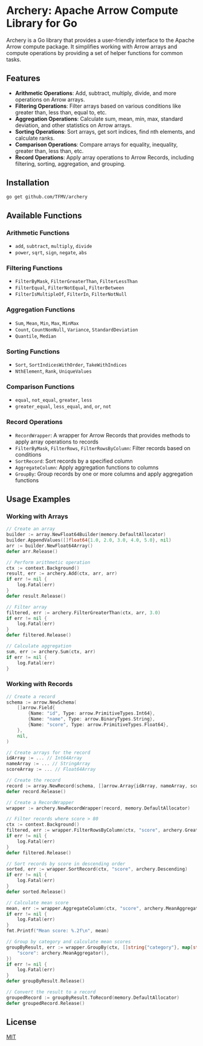 # Archery: Apache Arrow Compute Library for Go

Archery is a Go library that provides a user-friendly interface to the Apache Arrow compute package. It simplifies working with Arrow arrays and compute operations by providing a set of helper functions for common tasks.

## Features

- **Arithmetic Operations**: Add, subtract, multiply, divide, and more operations on Arrow arrays.
- **Filtering Operations**: Filter arrays based on various conditions like greater than, less than, equal to, etc.
- **Aggregation Operations**: Calculate sum, mean, min, max, standard deviation, and other statistics on Arrow arrays.
- **Sorting Operations**: Sort arrays, get sort indices, find nth elements, and calculate ranks.
- **Comparison Operations**: Compare arrays for equality, inequality, greater than, less than, etc.
- **Record Operations**: Apply array operations to Arrow Records, including filtering, sorting, aggregation, and grouping.

## Installation

```bash
go get github.com/TFMV/archery
```

## Available Functions

### Arithmetic Functions

- `add`, `subtract`, `multiply`, `divide`
- `power`, `sqrt`, `sign`, `negate`, `abs`

### Filtering Functions

- `FilterByMask`, `FilterGreaterThan`, `FilterLessThan`
- `FilterEqual`, `FilterNotEqual`, `FilterBetween`
- `FilterIsMultipleOf`, `FilterIn`, `FilterNotNull`

### Aggregation Functions

- `Sum`, `Mean`, `Min`, `Max`, `MinMax`
- `Count`, `CountNonNull`, `Variance`, `StandardDeviation`
- `Quantile`, `Median`

### Sorting Functions

- `Sort`, `SortIndicesWithOrder`, `TakeWithIndices`
- `NthElement`, `Rank`, `UniqueValues`

### Comparison Functions

- `equal`, `not_equal`, `greater`, `less`
- `greater_equal`, `less_equal`, `and`, `or`, `not`

### Record Operations

- `RecordWrapper`: A wrapper for Arrow Records that provides methods to apply array operations to records
- `FilterByMask`, `FilterRows`, `FilterRowsByColumn`: Filter records based on conditions
- `SortRecord`: Sort records by a specified column
- `AggregateColumn`: Apply aggregation functions to columns
- `GroupBy`: Group records by one or more columns and apply aggregation functions

## Usage Examples

### Working with Arrays

```go
// Create an array
builder := array.NewFloat64Builder(memory.DefaultAllocator)
builder.AppendValues([]float64{1.0, 2.0, 3.0, 4.0, 5.0}, nil)
arr := builder.NewFloat64Array()
defer arr.Release()

// Perform arithmetic operation
ctx := context.Background()
result, err := archery.Add(ctx, arr, arr)
if err != nil {
    log.Fatal(err)
}
defer result.Release()

// Filter array
filtered, err := archery.FilterGreaterThan(ctx, arr, 3.0)
if err != nil {
    log.Fatal(err)
}
defer filtered.Release()

// Calculate aggregation
sum, err := archery.Sum(ctx, arr)
if err != nil {
    log.Fatal(err)
}
```

### Working with Records

```go
// Create a record
schema := arrow.NewSchema(
    []arrow.Field{
        {Name: "id", Type: arrow.PrimitiveTypes.Int64},
        {Name: "name", Type: arrow.BinaryTypes.String},
        {Name: "score", Type: arrow.PrimitiveTypes.Float64},
    },
    nil,
)

// Create arrays for the record
idArray := ... // Int64Array
nameArray := ... // StringArray
scoreArray := ... // Float64Array

// Create the record
record := array.NewRecord(schema, []arrow.Array{idArray, nameArray, scoreArray}, 5)
defer record.Release()

// Create a RecordWrapper
wrapper := archery.NewRecordWrapper(record, memory.DefaultAllocator)

// Filter records where score > 80
ctx := context.Background()
filtered, err := wrapper.FilterRowsByColumn(ctx, "score", archery.GreaterThan(80.0))
if err != nil {
    log.Fatal(err)
}
defer filtered.Release()

// Sort records by score in descending order
sorted, err := wrapper.SortRecord(ctx, "score", archery.Descending)
if err != nil {
    log.Fatal(err)
}
defer sorted.Release()

// Calculate mean score
mean, err := wrapper.AggregateColumn(ctx, "score", archery.MeanAggregator())
if err != nil {
    log.Fatal(err)
}
fmt.Printf("Mean score: %.2f\n", mean)

// Group by category and calculate mean scores
groupByResult, err := wrapper.GroupBy(ctx, []string{"category"}, map[string]func(context.Context, arrow.Array) (interface{}, error){
    "score": archery.MeanAggregator(),
})
if err != nil {
    log.Fatal(err)
}
defer groupByResult.Release()

// Convert the result to a record
groupedRecord := groupByResult.ToRecord(memory.DefaultAllocator)
defer groupedRecord.Release()
```

## License

[MIT](LICENSE)
